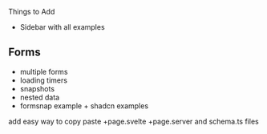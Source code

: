 Things to Add 
- Sidebar with all examples 

## Forms 
- multiple forms
- loading timers
- snapshots 
- nested data 
- formsnap example + shadcn examples

add easy way to copy paste +page.svelte +page.server and schema.ts files 